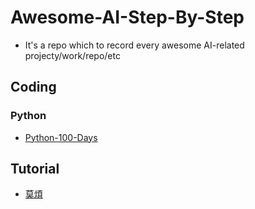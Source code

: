 # Awesome-AI-Step-By-Step
- It's a repo which to record every awesome AI-related projecty/work/repo/etc
## Coding
### Python
- [Python-100-Days](https://github.com/jackfrued/Python-100-Days)
## Tutorial
- [莫煩](https://morvanzhou.github.io/)
